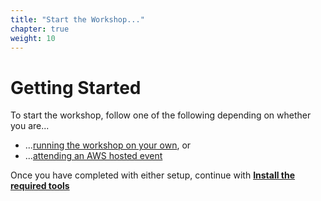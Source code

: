 ```yaml
---
title: "Start the Workshop..."
chapter: true
weight: 10
---
```


# Getting Started
To start the workshop, follow one of the following depending on whether you are...

* ...[running the workshop on your own](self_paced/), or
* ...[attending an AWS hosted event](aws_event/)

Once you have completed with either setup, continue with [**Install the required tools**](/15_workshop_setup.html)
